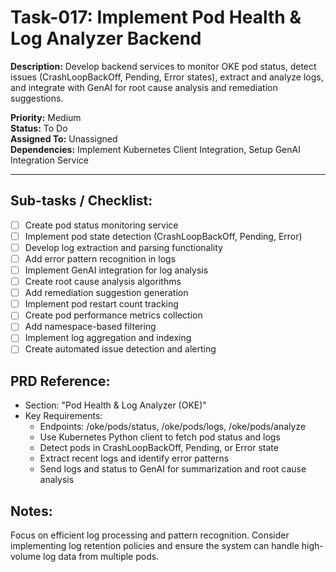 # Task-017: Implement Pod Health & Log Analyzer Backend

**Description:**
Develop backend services to monitor OKE pod status, detect issues (CrashLoopBackOff, Pending, Error states), extract and analyze logs, and integrate with GenAI for root cause analysis and remediation suggestions.

**Priority:** Medium  
**Status:** To Do  
**Assigned To:** Unassigned  
**Dependencies:** Implement Kubernetes Client Integration, Setup GenAI Integration Service

---

## Sub-tasks / Checklist:
- [ ] Create pod status monitoring service
- [ ] Implement pod state detection (CrashLoopBackOff, Pending, Error)
- [ ] Develop log extraction and parsing functionality
- [ ] Add error pattern recognition in logs
- [ ] Implement GenAI integration for log analysis
- [ ] Create root cause analysis algorithms
- [ ] Add remediation suggestion generation
- [ ] Implement pod restart count tracking
- [ ] Create pod performance metrics collection
- [ ] Add namespace-based filtering
- [ ] Implement log aggregation and indexing
- [ ] Create automated issue detection and alerting

## PRD Reference:
* Section: "Pod Health & Log Analyzer (OKE)"
* Key Requirements:
    * Endpoints: /oke/pods/status, /oke/pods/logs, /oke/pods/analyze
    * Use Kubernetes Python client to fetch pod status and logs
    * Detect pods in CrashLoopBackOff, Pending, or Error state
    * Extract recent logs and identify error patterns
    * Send logs and status to GenAI for summarization and root cause analysis

## Notes:
Focus on efficient log processing and pattern recognition. Consider implementing log retention policies and ensure the system can handle high-volume log data from multiple pods. 